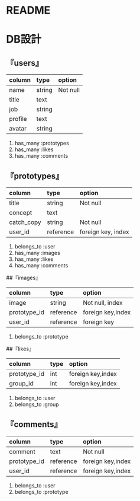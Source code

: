# README

# DB設計
## 『users』

| column   | type        | option         |
|:---------|:------------|:---------------|
| name     | string      | Not null       |
| title    | text        |                |
| job      | string      |                |
| profile  | text        |                |
| avatar   | string      |                |

1. has_many :prototypes
2. has_many :likes
3. has_many :comments



## 『prototypes』

| column    | type        | option            |
|:--------- |:------------|:----------------- |
| title     | string      | Not null          |
| concept   | text        |                   |
| catch_copy| string      | Not null          |
| user_id   | reference   | foreign key, index|

1. belongs_to :user
2. has_many :images
3. has_many :likes
4. has_many :comments


##『images』

| column       | type        | option               |
|:------------ |:------------|:---------------------|
| image        | string      | Not null, index      |
| prototype_id | reference   | foreign key,index    |
| user_id      | reference   | foreign key          |

1. belongs_to :prototype


##『likes』

| column        | type        | option           |
|:------------- |:------------|:-----------------|
| prototype_id  | int         | foreign key,index|
| group_id      | int         | foreign key,index|

1. belongs_to :user
2. belongs_to :group


## 『comments』

| column        | type        | option           |
|:---------     |:------------|:-----------------|
| comment       | text        | Not null         |
| prototype_id  | reference   | foreign key,index|
| user_id       | reference   | foreign key,index|

1. belongs_to :user
2. belongs_to :prototype
